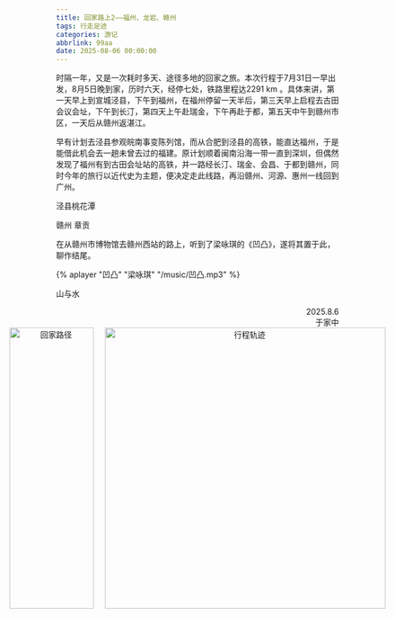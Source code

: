 ```yaml
---
title: 回家路上2——福州、龙岩、赣州
tags: 行走足迹
categories: 游记
abbrlink: 99aa
date: 2025-08-06 00:00:00
---
```


时隔一年，又是一次耗时多天、途径多地的回家之旅。本次行程于7月31日一早出发，8月5日晚到家，历时六天，经停七处，铁路里程达2291 km 。具体来讲，第一天早上到宣城泾县，下午到福州，在福州停留一天半后，第三天早上启程去古田会议会址，下午到长汀，第四天上午赴瑞金，下午再赴于都，第五天中午到赣州市区，一天后从赣州返湛江。


早有计划去泾县参观皖南事变陈列馆，而从合肥到泾县的高铁，能直达福州，于是能借此机会去一趟未曾去过的福建。原计划顺着闽南沿海一带一直到深圳，但偶然发现了福州有到古田会址站的高铁，并一路经长汀、瑞金、会昌、于都到赣州，同时今年的旅行以近代史为主题，便决定走此线路，再沿赣州、河源、惠州一线回到广州。

泾县桃花潭

赣州 章贡

在从赣州市博物馆去赣州西站的路上，听到了梁咏琪的《凹凸》，遂将其置于此，聊作结尾。

<script src="https://cdn.jsdelivr.net/npm/aplayer/dist/APlayer.min.js"></script>
{% aplayer "凹凸" "梁咏琪" "/music/凹凸.mp3" %}



山与水


<div style="text-align: right;">2025.8.6<br>于家中</div>

<div style="display: flex; justify-content: center; align-items: center;">
  <figure style="text-align: center; margin: 0 10px;">
    <img src="https://s3.bmp.ovh/imgs/2025/08/06/ad7d846f749fd4a3.jpg" alt="回家路径" style="display: block; margin-left: auto; margin-right: auto;width: 150px; height: 500px;">
  </figure>

  <figure style="text-align: center; margin: 0 10px;">
    <img src="https://s3.bmp.ovh/imgs/2025/08/06/d30de4516dabad9f.png" alt="行程轨迹" style="display: block; margin-left: auto; margin-right: auto; height: 500px;">
  </figure>
</div>

